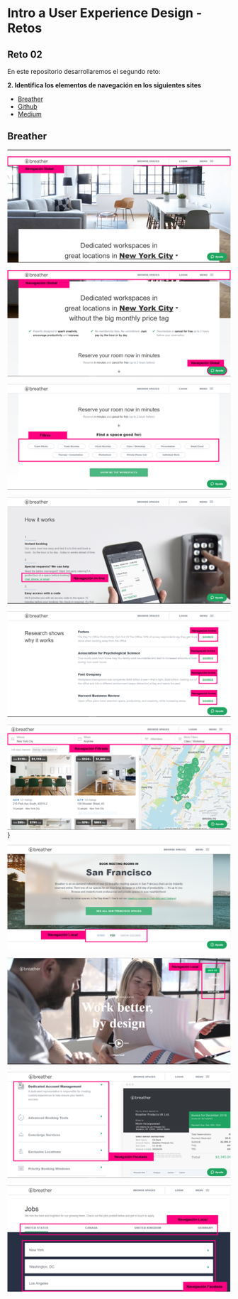 # Intro a User Experience Design - Retos
## Reto 02

En este repositorio desarrollaremos el segundo reto:

**2. Identifica los elementos de navegación en los siguientes sites**

- [Breather](https://breather.com/)
- [Github](https://github.com/)
- [Medium](https://medium.com/)

## Breather 
*** 
![breather1](https://github.com/SteffAhv/retos-ux-02/blob/master/images/breather/breather1.PNG?raw=true)

![breather2](https://github.com/SteffAhv/retos-ux-02/blob/master/images/breather/breather2.PNG?raw=true)

![breather3](https://github.com/SteffAhv/retos-ux-02/blob/master/images/breather/breather3.PNG?raw=true)

![breather4](https://github.com/SteffAhv/retos-ux-02/blob/master/images/breather/breather4.PNG?raw=true)

![breather5](https://github.com/SteffAhv/retos-ux-02/blob/master/images/breather/breather5.PNG?raw=true)

![breather6](https://github.com/SteffAhv/retos-ux-02/blob/master/images/breather/breather6.PNG?raw=true)}

![breather7](https://github.com/SteffAhv/retos-ux-02/blob/master/images/breather/breather7.PNG?raw=true)

![breather8](https://github.com/SteffAhv/retos-ux-02/blob/master/images/breather/breather8.PNG?raw=true)

![breather9](https://github.com/SteffAhv/retos-ux-02/blob/master/images/breather/breather9.PNG?raw=true)

![breather10](https://github.com/SteffAhv/retos-ux-02/blob/master/images/breather/breather10.PNG?raw=true)


